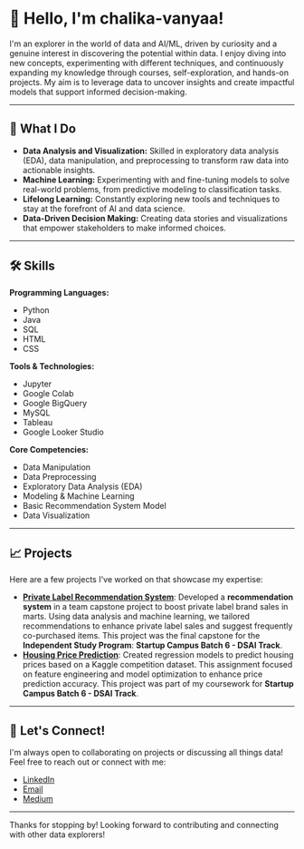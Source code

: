 # 👋 Hello, I'm chalika-vanyaa!

I'm an explorer in the world of data and AI/ML, driven by curiosity and a genuine interest in discovering the potential within data. I enjoy diving into new concepts, experimenting with different techniques, and continuously expanding my knowledge through courses, self-exploration, and hands-on projects. My aim is to leverage data to uncover insights and create impactful models that support informed decision-making.

---

## 🌱 What I Do

- **Data Analysis and Visualization:** Skilled in exploratory data analysis (EDA), data manipulation, and preprocessing to transform raw data into actionable insights.
- **Machine Learning:** Experimenting with and fine-tuning models to solve real-world problems, from predictive modeling to classification tasks.
- **Lifelong Learning:** Constantly exploring new tools and techniques to stay at the forefront of AI and data science.
- **Data-Driven Decision Making:** Creating data stories and visualizations that empower stakeholders to make informed choices.

---

## 🛠️ Skills

**Programming Languages:**
- Python
- Java
- SQL
- HTML
- CSS

**Tools & Technologies:**
- Jupyter
- Google Colab
- Google BigQuery
- MySQL
- Tableau
- Google Looker Studio

**Core Competencies:**
- Data Manipulation
- Data Preprocessing
- Exploratory Data Analysis (EDA)
- Modeling & Machine Learning
- Basic Recommendation System Model
- Data Visualization

---

## 📈 Projects

Here are a few projects I've worked on that showcase my expertise:

- **[Private Label Recommendation System](https://github.com/chalika-vanyaa/StartupCampus-Final_Project/tree/main)**: Developed a **recommendation system** in a team capstone project to boost private label brand sales in marts.
  Using data analysis and machine learning, we tailored recommendations to enhance private label sales and suggest frequently co-purchased items.
  This project was the final capstone for the **Independent Study Program**: **Startup Campus Batch 6 - DSAI Track**.
- **[Housing Price Prediction](https://github.com/chalika-vanyaa/StartupCampus-Assignment)**: Created regression models to predict housing prices based on a Kaggle competition dataset.
  This assignment focused on feature engineering and model optimization to enhance price prediction accuracy. This project was part of my coursework for **Startup Campus Batch 6 - DSAI Track**.

---

## 🤖 Let's Connect!

I'm always open to collaborating on projects or discussing all things data! Feel free to reach out or connect with me:

- [LinkedIn](https://www.linkedin.com/in/chalikavanya/)
- [Email](mailto:chalikavanya@gmail.com)
- [Medium](https://medium.com/@chalikavanya)

---

Thanks for stopping by! Looking forward to contributing and connecting with other data explorers!

